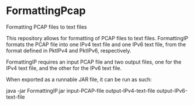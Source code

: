 # FormattingPcap
Formatting PCAP files to text files

This repository allows for formatting of PCAP files to text files. FormattingIP formats the PCAP file into one IPv4 text file
and one IPv6 text file, from the format defined in PktIPv4 and PktIPv6, respectively.

FormattingIP requires an input PCAP file and two output files, one for the IPv4 text file, and the other for the IPv6 text file.

When exported as a runnable JAR file, it can be run as such:

java -jar FormattingIP.jar input-PCAP-file output-IPv4-text-file output-IPv6-text-file

